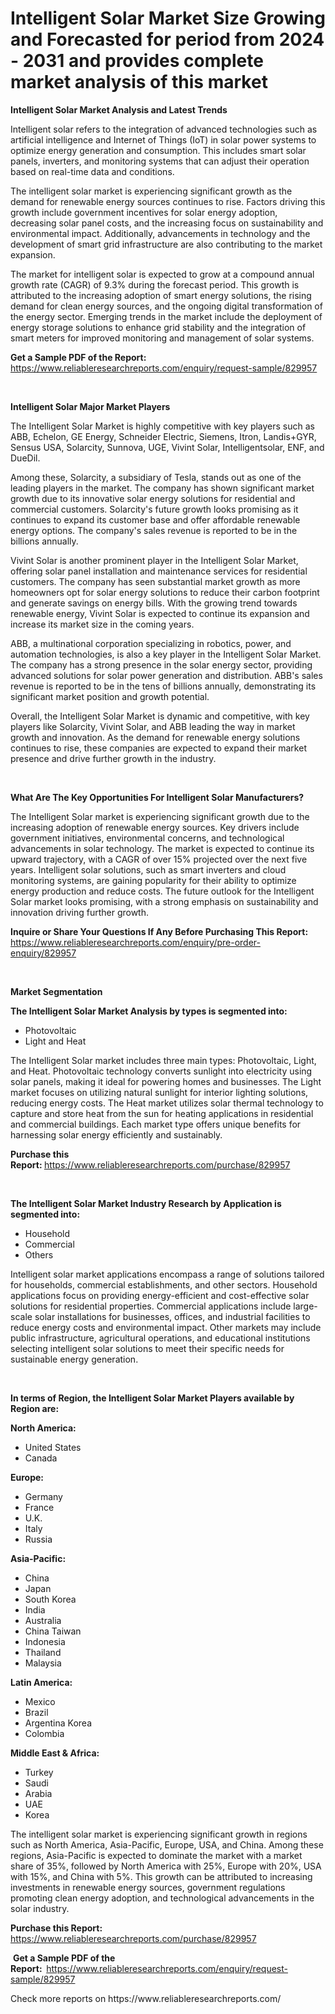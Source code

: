 <p><h1>Intelligent Solar Market Size Growing and Forecasted for period from 2024 - 2031 and provides complete market analysis of this market</h1></p><p><strong>Intelligent Solar Market Analysis and Latest Trends</strong></p>
<p><p>Intelligent solar refers to the integration of advanced technologies such as artificial intelligence and Internet of Things (IoT) in solar power systems to optimize energy generation and consumption. This includes smart solar panels, inverters, and monitoring systems that can adjust their operation based on real-time data and conditions.</p><p>The intelligent solar market is experiencing significant growth as the demand for renewable energy sources continues to rise. Factors driving this growth include government incentives for solar energy adoption, decreasing solar panel costs, and the increasing focus on sustainability and environmental impact. Additionally, advancements in technology and the development of smart grid infrastructure are also contributing to the market expansion.</p><p>The market for intelligent solar is expected to grow at a compound annual growth rate (CAGR) of 9.3% during the forecast period. This growth is attributed to the increasing adoption of smart energy solutions, the rising demand for clean energy sources, and the ongoing digital transformation of the energy sector. Emerging trends in the market include the deployment of energy storage solutions to enhance grid stability and the integration of smart meters for improved monitoring and management of solar systems.</p></p>
<p><strong>Get a Sample PDF of the Report:&nbsp;</strong> <a href="https://www.reliableresearchreports.com/enquiry/request-sample/829957">https://www.reliableresearchreports.com/enquiry/request-sample/829957</a></p>
<p>&nbsp;</p>
<p><strong>Intelligent Solar Major Market Players</strong></p>
<p><p>The Intelligent Solar Market is highly competitive with key players such as ABB, Echelon, GE Energy, Schneider Electric, Siemens, Itron, Landis+GYR, Sensus USA, Solarcity, Sunnova, UGE, Vivint Solar, Intelligentsolar, ENF, and DueDil. </p><p>Among these, Solarcity, a subsidiary of Tesla, stands out as one of the leading players in the market. The company has shown significant market growth due to its innovative solar energy solutions for residential and commercial customers. Solarcity's future growth looks promising as it continues to expand its customer base and offer affordable renewable energy options. The company's sales revenue is reported to be in the billions annually.</p><p>Vivint Solar is another prominent player in the Intelligent Solar Market, offering solar panel installation and maintenance services for residential customers. The company has seen substantial market growth as more homeowners opt for solar energy solutions to reduce their carbon footprint and generate savings on energy bills. With the growing trend towards renewable energy, Vivint Solar is expected to continue its expansion and increase its market size in the coming years.</p><p>ABB, a multinational corporation specializing in robotics, power, and automation technologies, is also a key player in the Intelligent Solar Market. The company has a strong presence in the solar energy sector, providing advanced solutions for solar power generation and distribution. ABB's sales revenue is reported to be in the tens of billions annually, demonstrating its significant market position and growth potential.</p><p>Overall, the Intelligent Solar Market is dynamic and competitive, with key players like Solarcity, Vivint Solar, and ABB leading the way in market growth and innovation. As the demand for renewable energy solutions continues to rise, these companies are expected to expand their market presence and drive further growth in the industry.</p></p>
<p>&nbsp;</p>
<p><strong>What Are The Key Opportunities For Intelligent Solar Manufacturers?</strong></p>
<p><p>The Intelligent Solar market is experiencing significant growth due to the increasing adoption of renewable energy sources. Key drivers include government initiatives, environmental concerns, and technological advancements in solar technology. The market is expected to continue its upward trajectory, with a CAGR of over 15% projected over the next five years. Intelligent solar solutions, such as smart inverters and cloud monitoring systems, are gaining popularity for their ability to optimize energy production and reduce costs. The future outlook for the Intelligent Solar market looks promising, with a strong emphasis on sustainability and innovation driving further growth.</p></p>
<p><strong>Inquire or Share Your Questions If Any Before Purchasing This Report:</strong> <a href="https://www.reliableresearchreports.com/enquiry/pre-order-enquiry/829957">https://www.reliableresearchreports.com/enquiry/pre-order-enquiry/829957</a></p>
<p>&nbsp;</p>
<p><strong>Market Segmentation</strong></p>
<p><strong>The Intelligent Solar Market Analysis by types is segmented into:</strong></p>
<p><ul><li>Photovoltaic</li><li>Light and Heat</li></ul></p>
<p><p>The Intelligent Solar market includes three main types: Photovoltaic, Light, and Heat. Photovoltaic technology converts sunlight into electricity using solar panels, making it ideal for powering homes and businesses. The Light market focuses on utilizing natural sunlight for interior lighting solutions, reducing energy costs. The Heat market utilizes solar thermal technology to capture and store heat from the sun for heating applications in residential and commercial buildings. Each market type offers unique benefits for harnessing solar energy efficiently and sustainably.</p></p>
<p><strong>Purchase this Report:&nbsp;</strong><a href="https://www.reliableresearchreports.com/purchase/829957">https://www.reliableresearchreports.com/purchase/829957</a></p>
<p>&nbsp;</p>
<p><strong>The Intelligent Solar Market Industry Research by Application is segmented into:</strong></p>
<p><ul><li>Household</li><li>Commercial</li><li>Others</li></ul></p>
<p><p>Intelligent solar market applications encompass a range of solutions tailored for households, commercial establishments, and other sectors. Household applications focus on providing energy-efficient and cost-effective solar solutions for residential properties. Commercial applications include large-scale solar installations for businesses, offices, and industrial facilities to reduce energy costs and environmental impact. Other markets may include public infrastructure, agricultural operations, and educational institutions selecting intelligent solar solutions to meet their specific needs for sustainable energy generation.</p></p>
<p>&nbsp;</p>
<p><strong>In terms of Region, the Intelligent Solar Market Players available by Region are:</strong></p>
<p>
    <p> <strong> North America: </strong>
        <ul>
            <li>United States</li>
            <li>Canada</li>
        </ul>
        </p> 
    <p> <strong> Europe: </strong>
        <ul>
            <li>Germany</li>
            <li>France</li>
            <li>U.K.</li>
            <li>Italy</li>
            <li>Russia</li>
        </ul>
        </p> 
    <p> <strong> Asia-Pacific: </strong>
        <ul>
            <li>China</li>
            <li>Japan</li>
            <li>South Korea</li>
            <li>India</li>
            <li>Australia</li>
            <li>China Taiwan</li>
            <li>Indonesia</li>
            <li>Thailand</li>
            <li>Malaysia</li>
        </ul>
        </p> 
    <p> <strong> Latin America: </strong>
        <ul>
            <li>Mexico</li>
            <li>Brazil</li>
            <li>Argentina Korea</li>
            <li>Colombia</li>
        </ul>
        </p> 
    <p> <strong> Middle East & Africa: </strong>
        <ul>
            <li>Turkey</li>
            <li>Saudi</li>
            <li>Arabia</li>
            <li>UAE</li>
            <li>Korea</li>
        </ul>
    </p>
    </p>
<p><p>The intelligent solar market is experiencing significant growth in regions such as North America, Asia-Pacific, Europe, USA, and China. Among these regions, Asia-Pacific is expected to dominate the market with a market share of 35%, followed by North America with 25%, Europe with 20%, USA with 15%, and China with 5%. This growth can be attributed to increasing investments in renewable energy sources, government regulations promoting clean energy adoption, and technological advancements in the solar industry.</p></p>
<p><strong>Purchase this Report: </strong><a href="https://www.reliableresearchreports.com/purchase/829957">https://www.reliableresearchreports.com/purchase/829957</a></p>
<p>&nbsp;<strong>Get a Sample PDF of the Report:&nbsp;&nbsp;</strong><a href="https://www.reliableresearchreports.com/enquiry/request-sample/829957">https://www.reliableresearchreports.com/enquiry/request-sample/829957</a></p>
<p><strong></strong></p>
<p>Check more reports on https://www.reliableresearchreports.com/</p>